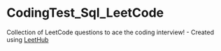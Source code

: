 # CodingTest_Sql_LeetCode
Collection of LeetCode questions to ace the coding interview! - Created using [LeetHub](https://github.com/QasimWani/LeetHub)
